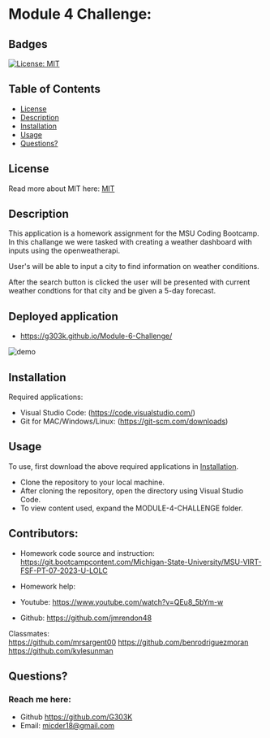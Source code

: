 # Module 4 Challenge:

## Badges

[![License: MIT](https://img.shields.io/badge/License-MIT-yellow.svg)](https://opensource.org/licenses/MIT)

## Table of Contents

- [License](#license)
- [Description](#description)
- [Installation](#installation)
- [Usage](#usage)
- [Questions?](#questions)

## License

Read more about MIT here:
[MIT](https://opensource.org/licenses/MIT)

## Description

This application is a homework assignment for the MSU Coding Bootcamp.
In this challange we were tasked with creating a weather dashboard with inputs using the openweatherapi. 

User's will be able to input a city to find information on weather conditions.

After the search button is clicked the user will be presented with current weather condtions
for that city and be given a 5-day forecast. 

## Deployed application
- https://g303k.github.io/Module-6-Challenge/

![demo](https://github.com/G303K/Module-4-Challenge/assets/139593153/950bdd45-28c7-4b57-bd58-a1b105d41010)




## Installation

Required applications:
- Visual Studio Code: (https://code.visualstudio.com/)
- Git for MAC/Windows/Linux: (https://git-scm.com/downloads)

## Usage

To use, first download the above required applications in [Installation](#installation).

- Clone the repository to your local machine.
- After cloning the repository, open the directory using Visual Studio Code.
- To view content used, expand the MODULE-4-CHALLENGE folder. 

## Contributors:
- Homework code source and instruction: https://git.bootcampcontent.com/Michigan-State-University/MSU-VIRT-FSF-PT-07-2023-U-LOLC

- Homework help: 

- Youtube: https://www.youtube.com/watch?v=QEu8_5bYm-w
- Github: https://github.com/jmrendon48

Classmates:     
https://github.com/mrsargent00
https://github.com/benrodriguezmoran
https://github.com/kylesunman



  ## Questions?

  ### Reach me here:

* Github https://github.com/G303K
* Email: micder18@gmail.com
